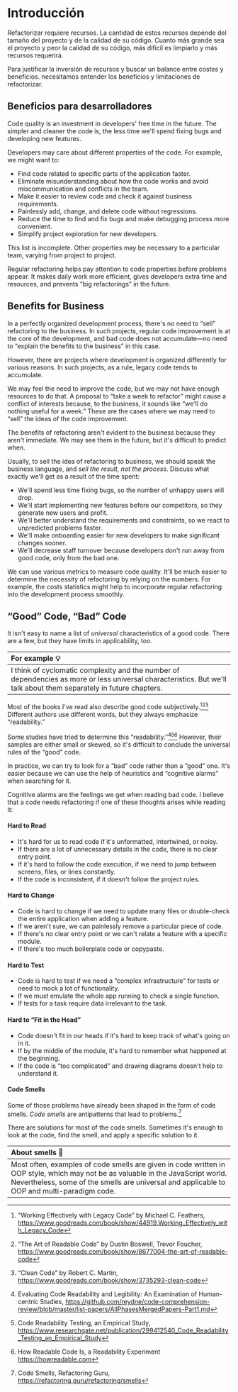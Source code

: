 # Introducción

Refactorizar requiere recursos. La cantidad de estos recursos depende del tamaño del proyecto y de la calidad de su código. Cuanto más grande sea el proyecto y peor la calidad de su código, más difícil es limpiarlo y más recursos requerirá.  

Para justificar la inversión de recursos y buscar un balance entre costes y beneficios. necesitamos entender los beneficios y limitaciones de refactorizar.

## Beneficios para desarrolladores

Code quality is an investment in developers' free time in the future. The simpler and cleaner the code is, the less time we'll spend fixing bugs and developing new features.

Developers may care about different properties of the code. For example, we might want to:

- Find code related to specific parts of the application faster.
- Eliminate misunderstanding about how the code works and avoid miscommunication and conflicts in the team.
- Make it easier to review code and check it against business requirements.
- Painlessly add, change, and delete code without regressions.
- Reduce the time to find and fix bugs and make debugging process more convenient.
- Simplify project exploration for new developers.

This list is incomplete. Other properties may be necessary to a particular team, varying from project to project.

Regular refactoring helps pay attention to code properties before problems appear. It makes daily work more efficient, gives developers extra time and resources, and prevents “big refactorings” in the future.

## Benefits for Business

In a perfectly organized development process, there's no need to “sell” refactoring to the business. In such projects, regular code improvement is at the core of the development, and bad code does not accumulate—no need to “explain the benefits to the business” in this case.

However, there are projects where development is organized differently for various reasons. In such projects, as a rule, legacy code tends to accumulate.

We may feel the need to improve the code, but we may not have enough resources to do that. A proposal to “take a week to refactor” might cause a conflict of interests because, to the business, it sounds like “we'll do nothing useful for a week.” These are the cases where we may need to “sell” the ideas of the code improvement.

The benefits of refactoring aren't evident to the business because they aren't immediate. We may see them in the future, but it's difficult to predict when.

Usually, to sell the idea of refactoring to business, we should speak the business language, and _sell the result, not the process_. Discuss what exactly we'll get as a result of the time spent:

- We'll spend less time fixing bugs, so the number of unhappy users will drop.
- We'll start implementing new features before our competitors, so they generate new users and profit.
- We'll better understand the requirements and constraints, so we react to unpredicted problems faster.
- We'll make onboarding easier for new developers to make significant changes sooner.
- We'll decrease staff turnover because developers don't run away from good code, only from the bad one.

We can use various metrics to measure code quality. It'll be much easier to determine the necessity of refactoring by relying on the numbers. For example, the costs statistics might help to incorporate regular refactoring into the development process smoothly.

## “Good” Code, “Bad” Code

It isn't easy to name a list of _universal_ characteristics of a good code. There are a few, but they have limits in applicability, too.

| For example 💡                                                                                                                                                      |
|:--------------------------------------------------------------------------------------------------------------------------------------------------------------------|
| I think of cyclomatic complexity and the number of dependencies as more or less universal characteristics. But we'll talk about them separately in future chapters. |

Most of the books I've read also describe good code subjectively.[^workingeffectively][^readablecode][^cleancode] Different authors use different words, but they always emphasize “readability.”

Some studies have tried to determine this “readability.”[^evaluatingstudies][^readability][^howreadable] However, their samples are either small or skewed, so it's difficult to conclude the universal rules of the “good” code.

In practice, we can try to look for a “bad” code rather than a “good” one. It's easier because we can use the help of heuristics and “cognitive alarms” when searching for it.

Cognitive alarms are the feelings we get when reading bad code. I believe that a code needs refactoring if one of these thoughts arises while reading it:

#### Hard to Read

- It's hard for us to read code if it's unformatted, intertwined, or noisy.
- If there are a lot of unnecessary details in the code, there is no clear entry point.
- If it's hard to follow the code execution, if we need to jump between screens, files, or lines constantly.
- If the code is inconsistent, if it doesn't follow the project rules.

#### Hard to Change

- Code is hard to change if we need to update many files or double-check the entire application when adding a feature.
- If we aren't sure, we can painlessly remove a particular piece of code.
- If there's no clear entry point or we can't relate a feature with a specific module.
- If there's too much boilerplate code or copypaste.

#### Hard to Test

- Code is hard to test if we need a “complex infrastructure” for tests or need to mock a lot of functionality.
- If we must emulate the whole app running to check a single function.
- If tests for a task require data irrelevant to the task.

#### Hard to “Fit in the Head”

- Code doesn't fit in our heads if it's hard to keep track of what's going on in it.
- If by the middle of the module, it's hard to remember what happened at the beginning.
- If the code is “too complicated” and drawing diagrams doesn't help to understand it.

#### Code Smells

Some of those problems have already been shaped in the form of code smells. _Code smells_ are antipatterns that lead to problems.[^smells]

There are solutions for most of the code smells. Sometimes it's enough to look at the code, find the smell, and apply a specific solution to it.

| About smells 🦨                                                                                                                                                                                                                 |
|:--------------------------------------------------------------------------------------------------------------------------------------------------------------------------------------------------------------------------------|
| Most often, examples of code smells are given in code written in OOP style, which may not be as valuable in the JavaScript world. Nevertheless, some of the smells are universal and applicable to OOP and multi-paradigm code. |

[^workingeffectively]: “Working Effectively with Legacy Code” by Michael C. Feathers, https://www.goodreads.com/book/show/44919.Working_Effectively_with_Legacy_Code
[^readablecode]: “The Art of Readable Code” by Dustin Boswell, Trevor Foucher, https://www.goodreads.com/book/show/8677004-the-art-of-readable-code
[^cleancode]: “Clean Code” by Robert C. Martin, https://www.goodreads.com/book/show/3735293-clean-code
[^evaluatingstudies]: Evaluating Code Readability and Legibility: An Examination of Human-centric Studies, https://github.com/reydne/code-comprehension-review/blob/master/list-papers/AllPhasesMergedPapers-Part1.md
[^readability]: Code Readability Testing, an Empirical Study, https://www.researchgate.net/publication/299412540_Code_Readability_Testing_an_Empirical_Study
[^howreadable]: How Readable Code Is, a Readability Experiment https://howreadable.com
[^smells]: Code Smells, Refactoring Guru, https://refactoring.guru/refactoring/smells
